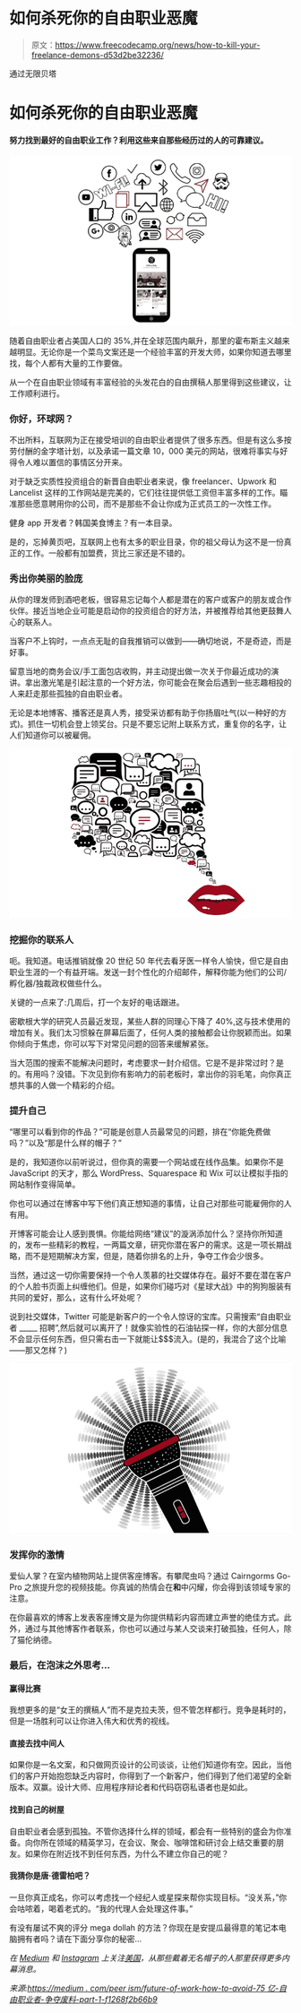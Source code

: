 # 如何杀死你的自由职业恶魔

> 原文：<https://www.freecodecamp.org/news/how-to-kill-your-freelance-demons-d53d2be32236/>

通过无限贝塔

# 如何杀死你的自由职业恶魔

#### 努力找到最好的自由职业工作？利用这些来自那些经历过的人的可靠建议。

![9wN4krsV7FUsGOvrxSQpliu9Rns7huGmLGf-](img/4e8f7416ad1f43c6bd2c42212bde405b.png)

随着自由职业者占美国人口的 35%,并在全球范围内飙升，那里的霍布斯主义越来越明显。无论你是一个菜鸟文案还是一个经验丰富的开发大师，如果你知道去哪里找，每个人都有大量的工作要做。

从一个在自由职业领域有丰富经验的头发花白的自由撰稿人那里得到这些建议，让工作顺利进行。

### **你好，环球网？**

不出所料，互联网为正在接受培训的自由职业者提供了很多东西。但是有这么多按劳付酬的金字塔计划，以及承诺一篇文章 10，000 美元的网站，很难将事实与好得令人难以置信的事情区分开来。

对于缺乏实质性投资组合的新晋自由职业者来说，像 freelancer、Upwork 和 Lancelist 这样的工作网站是完美的，它们往往提供低工资但丰富多样的工作。瞄准那些愿意聘用你的公司，而不是那些不会让你成为正式员工的一次性工作。

健身 app 开发者？韩国美食博主？有一本目录。

是的，忘掉黄页吧，互联网上也有太多的职业目录，你的祖父母认为这不是一份真正的工作。一般都有加盟费，货比三家还是不错的。

### **秀出你美丽的脸庞**

从你的理发师到酒吧老板，很容易忘记每个人都是潜在的客户或客户的朋友或合作伙伴。接近当地企业可能是启动你的投资组合的好方法，并被推荐给其他更鼓舞人心的联系人。

当客户不上钩时，一点点无耻的自我推销可以做到——确切地说，不是奇迹，而是好事。

留意当地的商务会议/手工面包店收购，并主动提出做一次关于你最近成功的演讲。拿出激光笔是引起注意的一个好方法，你可能会在聚会后遇到一些志趣相投的人来赶走那些孤独的自由职业者。

无论是本地博客、播客还是真人秀，接受采访都有助于你扬眉吐气(以一种好的方式)。抓住一切机会登上领奖台。只是不要忘记附上联系方式，重复你的名字，让人们知道你可以被雇佣。

![BQXSlo8tSyLpcYzLwsj8XNchfkY18But8k2y](img/5109e6bfcb9c6d2af00af0d444c2b4fd.png)

### **挖掘你的联系人**

呃。我知道。电话推销就像 20 世纪 50 年代去看牙医一样令人愉快，但它是自由职业生涯的一个有益开端。发送一封个性化的介绍邮件，解释你能为他们的公司/孵化器/独裁政权做些什么。

关键的一点来了:几周后，打一个友好的电话跟进。

密歇根大学的研究人员最近发现，某些人群的同理心下降了 40%,这与技术使用的增加有关。我们太习惯躲在屏幕后面了，任何人类的接触都会让你脱颖而出。如果你倾向于焦虑，你可以写下对常见问题的回答来缓解紧张。

当大范围的搜索不能解决问题时，考虑要求一封介绍信。它是不是非常过时？是的。有用吗？没错。下次见到你有影响力的前老板时，拿出你的羽毛笔，向你真正想共事的人做一个精彩的介绍。

### **提升自己**

“哪里可以看到你的作品？”可能是创意人员最常见的问题，排在“你能免费做吗？”以及“那是什么样的帽子？”

是的，我知道你以前听说过，但你真的需要一个网站或在线作品集。如果你不是 JavaScript 的天才，那么 WordPress、Squarespace 和 Wix 可以让模拟手指的网站制作变得简单。

你也可以通过在博客中写下他们真正想知道的事情，让自己对那些可能雇佣你的人有用。

开博客可能会让人感到畏惧。你能给网络“建议”的漩涡添加什么？坚持你所知道的，发布一些精彩的教程，一两篇文章，研究你潜在客户的需求。这是一项长期战略，而不是短期解决方案，但是，随着你排名的上升，争夺工作会少很多。

当然，通过这一切你需要保持一个令人羡慕的社交媒体存在。最好不要在潜在客户的个人脸书页面上纠缠他们。但是，如果你们碰巧对《星球大战》中的狗狗服装有共同的爱好，那么，这有什么坏处呢？

说到社交媒体，Twitter 可能是新客户的一个令人惊讶的宝库。只需搜索“自由职业者 _____ 招聘”,然后就可以离开了！就像实验性的石油钻探一样，你的大部分信息不会显示任何东西，但只需右击一下就能让$$$流入。(是的，我混合了这个比喻——那又怎样？)

![HdsZNp8BxpKcVJIFR7zdJUJMLzi5ttmyAXps](img/c9b74e53de95c718389cb5aad28f1004.png)

### **发挥你的激情**

爱仙人掌？在室内植物网站上提供客座博客。有攀爬虫吗？通过 Cairngorms Go-Pro 之旅提升您的视频技能。你真诚的热情会在**和**中闪耀，你会得到该领域专家的注意。

在你最喜欢的博客上发表客座博文是为你提供精彩内容而建立声誉的绝佳方式。此外，通过与其他博客作者联系，你也可以通过与某人交谈来打破孤独，任何人，除了猫伦纳德。

### **最后，在泡沫之外思考…**

#### **赢得比赛**

我想更多的是“女王的撰稿人”而不是克拉夫茨，但不管怎样都行。竞争是耗时的，但是一场胜利可以让你进入伟大和优秀的视线。

#### **直接去找中间人**

如果你是一名文案，和只做网页设计的公司谈谈，让他们知道你有空。因此，当他们的客户开始抱怨缺乏内容时，你得到了一个新客户，他们得到了他们渴望的全新版本。双赢。设计大师、应用程序辩论者和代码窃窃私语者也是如此。

#### 找到自己的树屋

自由职业者会感到孤独。不管你选择什么样的领域，都会有一些特别的盛会为你准备。向你所在领域的精英学习，在会议、聚会、咖啡馆和研讨会上结交重要的朋友。如果你在附近找不到任何东西，为什么不建立你自己的呢？

#### 我猜你是唐·德雷柏吧？

一旦你真正成名，你可以考虑找一个经纪人或星探来帮你实现目标。“没关系，”你会咕哝着，喝着老式的。“我的代理人会处理这件事。”

有没有屡试不爽的评分 mega dollah 的方法？你现在是安提瓜最得意的笔记本电脑拥有者吗？请在下面分享你的秘密…

*在 [Medium](https://medium.com/infinitebeta) 和 [Instagram](https://www.instagram.com/lifeatdigital/) 上关注[美国](https://www.tnt.com/campaign/en_gc/site/digital-homepage.html)，从那些戴着无名帽子的人那里获得更多内幕消息。*

*来源:[https://medium . com/peer ism/future-of-work-how-to-avoid-75 亿-自由职业者-争夺废料-part-1-f1268f2b66b9](https://medium.com/peerism/future-of-work-how-to-avoid-7-5-billion-freelancers-competing-for-scraps-part-1-f1268f2b66b9)*